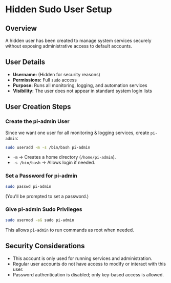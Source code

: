 # Hidden Sudo User Setup

## Overview
A hidden user has been created to manage system services securely without exposing administrative access to default accounts.

## User Details
- **Username:** (Hidden for security reasons)
- **Permissions:** Full `sudo` access
- **Purpose:** Runs all monitoring, logging, and automation services
- **Visibility:** The user does not appear in standard system login lists

## User Creation Steps

###  Create the pi-admin User
Since we want one user for all monitoring & logging services, create `pi-admin`:
```bash
sudo useradd -m -s /bin/bash pi-admin
```
- `-m` → Creates a home directory (`/home/pi-admin`).
- `-s /bin/bash` → Allows login if needed.

###  Set a Password for pi-admin
```bash
sudo passwd pi-admin
```
(You'll be prompted to set a password.)

###  Give pi-admin Sudo Privileges
```bash
sudo usermod -aG sudo pi-admin
```
 This allows `pi-admin` to run commands as root when needed.

## Security Considerations
- This account is only used for running services and administration.
- Regular user accounts do not have access to modify or interact with this user.
- Password authentication is disabled; only key-based access is allowed.
